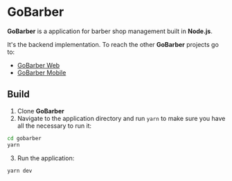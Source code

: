 # GoBarber

**GoBarber** is a application for barber shop management built in **Node.js**.



It's the backend implementation. To reach the other **GoBarber** projects go to:

- [GoBarber Web](https://github.com/adrianoneres/gobarber-web)
- [GoBarber Mobile](https://github.com/adrianoneres/gobarber-mobile)



## Build

1. Clone **GoBarber**
2. Navigate to the application directory and run `yarn` to make sure you have all the necessary to run it:

```sh
cd gobarber
yarn
```

3. Run the application:

```sh
yarn dev
```

